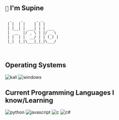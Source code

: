 ## `🔮` I'm Supine
```
  _    _      _ _       
 | |  | |    | | |      
 | |__| | ___| | | ___  
 |  __  |/ _ \ | |/ _ \ 
 | |  | |  __/ | | (_) |
 |_|  |_|\___|_|_|\___/ 
                        
                        
```
## Operating Systems
![kali](https://img.shields.io/badge/Kali_Linux-557C94?style=for-the-badge&logo=kali-linux&logoColor=white) ![windows](https://img.shields.io/badge/Windows-0078D6?style=for-the-badge&logo=windows&logoColor=white)

## Current Programming Languages I know/Learning
![python](https://img.shields.io/badge/Python-14354C?style=for-the-badge&logo=python&logoColor=white) ![javascript](https://img.shields.io/badge/JavaScript-323330?style=for-the-badge&logo=javascript&logoColor=F7DF1E) ![c](https://img.shields.io/badge/C-00599C?style=for-the-badge&logo=c&logoColor=white) ![c#](https://img.shields.io/badge/C%23-239120?style=for-the-badge&logo=c-sharp&logoColor=white)
